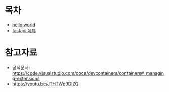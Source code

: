 # 목차
* [hello world](./helloworld/)
* [fastapi 예제](./fastapi-demo/)

# 참고자료
* 공식문서: https://code.visualstudio.com/docs/devcontainers/containers#_managing-extensions
* https://youtu.be/JTHTWp9DIZQ